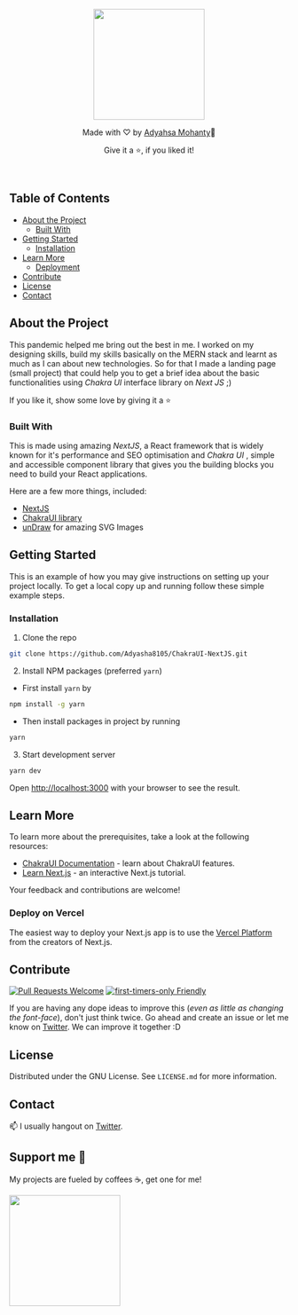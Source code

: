 <p align="center">
  <a href="https://chakra-ui-next-js.vercel.app">
      <img width="200" src="https://user-images.githubusercontent.com/54095539/120164025-c03a1380-c217-11eb-80e9-c8d31c7e6aa7.png" class="loaded">
  </a>
</p> 
<p align="center">Made with ♡ by <a href="https://www.adyablogs.tech/">Adyahsa Mohanty</a>🦄</p>
<p align="center">Give it a ⭐, if you liked it!</p>

<br />

## Table of Contents

- [About the Project](#about-the-project)
  - [Built With](#built-with)
- [Getting Started](#getting-started)
  - [Installation](#installation)
- [Learn More](#learn-more)
  - [Deployment](#deploy-on-vercel)
- [Contribute](#contribute)
- [License](#license)
- [Contact](#contact)

## About the Project

This pandemic helped me bring out the best in me. I worked on my designing skills, build my skills basically on the MERN stack and learnt as much as I can about new technologies.
So for that I made a landing page (small project) that could help you to get a brief idea about the basic functionalities using *Chakra UI* interface library on *Next JS* ;)

If you like it, show some love by giving it a ⭐

### Built With

This is made using amazing *NextJS*, a React framework that is widely known for it's performance and SEO optimisation and *Chakra UI* , simple and accessible component library that gives you the building blocks you need to build your React applications.

Here are a few more things, included:

- [NextJS](https://nextjs.org/)
- [ChakraUI library](https://chakra-ui.com/)
- [unDraw](https://undraw.co/) for amazing SVG Images

## Getting Started

This is an example of how you may give instructions on setting up your project locally. To get a local copy up and running follow these simple example steps.

### Installation

1. Clone the repo

```sh
git clone https://github.com/Adyasha8105/ChakraUI-NextJS.git
```

2. Install NPM packages (preferred `yarn`)

- First install `yarn` by

```sh
npm install -g yarn
```

- Then install packages in project by running

```sh
yarn
```

3. Start development server

```sh
yarn dev
```

Open [http://localhost:3000](http://localhost:3000) with your browser to see the result.

## Learn More

To learn more about the prerequisites, take a look at the following resources:

- [ChakraUI Documentation](https://chakra-ui.com/docs/getting-started) - learn about ChakraUI features.
- [Learn Next.js](https://nextjs.org/learn) - an interactive Next.js tutorial.

Your feedback and contributions are welcome!

### Deploy on Vercel

The easiest way to deploy your Next.js app is to use the [Vercel Platform](https://vercel.com/new?utm_medium=default-template&filter=next.js&utm_source=create-next-app&utm_campaign=create-next-app-readme) from the creators of Next.js.

## Contribute

[![Pull Requests Welcome](https://img.shields.io/badge/PRs-welcome-brightgreen.svg?style=flat)](http://makeapullrequest.com)
[![first-timers-only Friendly](https://img.shields.io/badge/first--timers--only-friendly-blue.svg)](http://www.firsttimersonly.com/)

If you are having any dope ideas to improve this (_even as little as changing the font-face_), don't just think twice. Go ahead and create an issue or let me know on [Twitter](https://twitter.com/Adyasha8105). We can improve it together :D

## License

Distributed under the GNU License. See `LICENSE.md` for more information.

## Contact

📫 I usually hangout on [Twitter](https://twitter.com/Adyasha8105).

## Support me 🙌

My projects are fueled by coffees ☕, get one for me!

  <a href="https://www.buymeacoffee.com/Adyasha8105">
      <img width="200" src="https://res.cloudinary.com/practicaldev/image/fetch/s--8vsiOGpo--/c_limit%2Cf_auto%2Cfl_progressive%2Cq_auto%2Cw_880/https://github.com/appcraftstudio/buymeacoffee/raw/master/Images/snapshot-bmc-button.png" class="loaded">
  </a>
